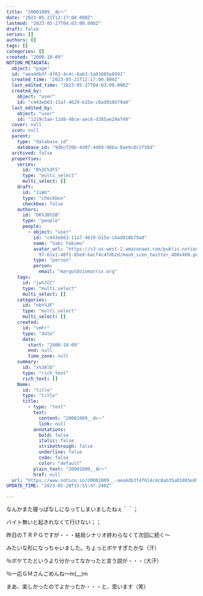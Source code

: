 ```yaml
---
title: "20001009__ぬ～"
date: "2023-05-21T12:17:00.000Z"
lastmod: "2023-05-27T04:03:00.000Z"
draft: false
series: []
authors: []
tags: []
categories: []
created: "2000-10-09"
NOTION_METADATA:
  object: "page"
  id: "aea4db3f-4f61-4c4c-8ab3-5a01085e8991"
  created_time: "2023-05-21T12:17:00.000Z"
  last_edited_time: "2023-05-27T04:03:00.000Z"
  created_by:
    object: "user"
    id: "c443eb63-11a7-4629-b15e-c6ad918b79a0"
  last_edited_by:
    object: "user"
    id: "1219c5ae-11d8-48ce-aec6-d385ae29af49"
  cover: null
  icon: null
  parent:
    type: "database_id"
    database_id: "9dbcf20b-4d97-4d69-98ba-8ae9c8c1f58d"
  archived: false
  properties:
    series:
      id: "B%3C%3FS"
      type: "multi_select"
      multi_select: []
    draft:
      id: "JiWU"
      type: "checkbox"
      checkbox: false
    authors:
      id: "bK%3B%5B"
      type: "people"
      people:
        - object: "user"
          id: "c443eb63-11a7-4629-b15e-c6ad918b79a0"
          name: "Saki Yakumo"
          avatar_url: "https://s3-us-west-2.amazonaws.com/public.notion-static.com/3ad1c4\
            97-61e1-48f1-85e8-6acf4c4fdb2d/maoh_icon_twitter_400x400.png"
          type: "person"
          person:
            email: "marqut@ziomatrix.org"
    tags:
      id: "jw%7CC"
      type: "multi_select"
      multi_select: []
    categories:
      id: "nbY%3F"
      type: "multi_select"
      multi_select: []
    created:
      id: "vmFr"
      type: "date"
      date:
        start: "2000-10-09"
        end: null
        time_zone: null
    summary:
      id: "x%3AlD"
      type: "rich_text"
      rich_text: []
    Name:
      id: "title"
      type: "title"
      title:
        - type: "text"
          text:
            content: "20001009__ぬ～"
            link: null
          annotations:
            bold: false
            italic: false
            strikethrough: false
            underline: false
            code: false
            color: "default"
          plain_text: "20001009__ぬ～"
          href: null
  url: "https://www.notion.so/20001009__-aea4db3f4f614c4c8ab35a01085e8991"
UPDATE_TIME: "2023-05-28T15:55:47.240Z"

---
```

<link rel="stylesheet" href="https://cdn.jsdelivr.net/npm/katex@0.16.2/dist/katex.min.css" integrity="sha384-bYdxxUwYipFNohQlHt0bjN/LCpueqWz13HufFEV1SUatKs1cm4L6fFgCi1jT643X" crossorigin="anonymous">


なんかまた寝っぱなしになってしまいましたねぇ＾＾；


バイト無いと起きれなくて行けない；；


昨日のＴＲＰＧですが・・・結局シナリオ終わらなくて次回に続く～


みたいな形になっちゃいました。ちょっとボケすぎたかな（汗）


％ボケてたというより分かってなかったと言う説が・・・（大汗）


％一応ＧＭさんごめんね～m(__)m


まあ、楽しかったのでよかったか・・・と、思います（笑）

